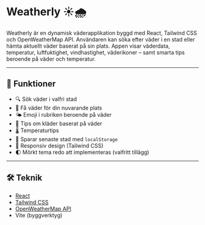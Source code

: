 # Weatherly ☀️🌧️

Weatherly är en dynamisk väderapplikation byggd med React, Tailwind CSS och OpenWeatherMap API. Användaren kan söka efter väder i en stad eller hämta aktuellt väder baserat på sin plats. Appen visar väderdata, temperatur, luftfuktighet, vindhastighet, väderikoner – samt smarta tips beroende på väder och temperatur.

---

## 🚀 Funktioner

- 🔍 Sök väder i valfri stad
- 📍 Få väder för din nuvarande plats 
- 🌤 Emoji i rubriken beroende på väder
- 🧠 Tips om kläder baserat på väder 
- 🌡 Temperaturtips 
- 💾 Sparar senaste stad med `localStorage`
- 📱 Responsiv design (Tailwind CSS)
- 🌓 Mörkt tema redo att implementeras (valfritt tillägg)

---

## 🛠 Teknik

- [React](https://reactjs.org/)
- [Tailwind CSS](https://tailwindcss.com/)
- [OpenWeatherMap API](https://openweathermap.org/api)
- Vite (byggverktyg)
